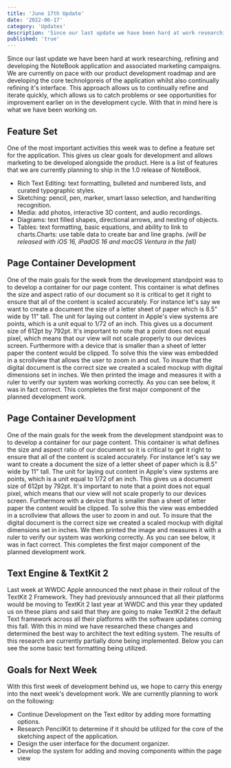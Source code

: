 ```yaml
---
title: 'June 17th Update'
date: '2022-06-17'
category: 'Updates'
description: 'Since our last update we have been hard at work researching, refining and developing the NoteBook application and associated marketing campaigns. We are currently on pace with our product development roadmap and are developing the core technolgoreis of the application whilst also continually refining it’s interface. This approach allows us to continually refine and iterate quickly, which allows us to catch problems or see opportunities for improvement earlier on in the development cycle. With that in mind here is what we have been working on.'
published: 'true'
---
```


Since our last update we have been hard at work researching, refining and developing the NoteBook application and associated marketing campaigns. We are currently on pace with our product development roadmap and are developing the core technolgoreis of the application whilst also continually refining it's interface. This approach allows us to continually refine and iterate quickly, which allows us to catch problems or see opportunities for improvement earlier on in the development cycle. With that in mind here is what we have been working on.

## Feature Set

One of the most important activities this week was to define a feature set for the application. This gives us clear goals for development and allows marketing to be developed alongside the product. Here is a list of features that we are currently planning to ship in the 1.0 release of NoteBook.

- Rich Text Editing: text formatting, bulleted and numbered lists, and curated typographic styles.
- Sketching: pencil, pen, marker, smart lasso selection, and handwriting recognition.
- Media: add photos, interactive 3D content, and audio recordings.
- Diagrams: text filled shapes, directional arrows, and nesting of objects.
- Tables: text formatting, basic equations, and ability to link to charts.Charts: use table data to create bar and line graphs. *(will be released with iOS 16, iPadOS 16 and macOS Ventura in the fall)*

## Page Container Development

One of the main goals for the week from the development standpoint was to to develop a container for our page content. This container is what defines the size and aspect ratio of our document so it is critical to get it right to ensure that all of the content is scaled accurately. For instance let's say we want to create a document the size of a letter sheet of paper which is 8.5" wide by 11" tall. The unit for laying out content in Apple's view systems are points, which is a unit equal to 1/72 of an inch. This gives us a document size of 612pt by 792pt. It's important to note that a point does not equal pixel, which means that our view will not scale properly to our devices screen. Furthermore with a device that is smaller than a sheet of letter paper the content would be clipped. To solve this the view was embedded in a scrollview that allows the user to zoom in and out. To insure that the digital document is the correct size we created a scaled mockup with digital dimensions set in inches. We then printed the image and measures it with a ruler to verify our system was working correctly. As you can see below, it was in fact correct. This completes the first major component of the planned development work.

## Page Container Development

One of the main goals for the week from the development standpoint was to to develop a container for our page content. This container is what defines the size and aspect ratio of our document so it is critical to get it right to ensure that all of the content is scaled accurately. For instance let's say we want to create a document the size of a letter sheet of paper which is 8.5" wide by 11" tall. The unit for laying out content in Apple's view systems are points, which is a unit equal to 1/72 of an inch. This gives us a document size of 612pt by 792pt. It's important to note that a point does not equal pixel, which means that our view will not scale properly to our devices screen. Furthermore with a device that is smaller than a sheet of letter paper the content would be clipped. To solve this the view was embedded in a scrollview that allows the user to zoom in and out. To insure that the digital document is the correct size we created a scaled mockup with digital dimensions set in inches. We then printed the image and measures it with a ruler to verify our system was working correctly. As you can see below, it was in fact correct. This completes the first major component of the planned development work.

## Text Engine & TextKit 2

Last week at WWDC Apple announced the next phase in their rollout of the TextKit 2 Framework. They had previously announced that all their platforms would be moving to TextKit 2 last year at WWDC and this year they updated us on these plans and said that they are going to make TextKit 2 the default Text framework across all their platforms with the software updates coming this fall. With this in mind we have researched these changes and determined the best way to architect the text editing system. The results of this research are currently partially done being implemented. Below you can see the some basic text formatting being utilized.

## Goals for Next Week

With this first week of development behind us, we hope to carry this energy into the next week's development work. We are currently planning to work on the following:
- Continue Development on the Text editor by adding more formatting options.
- Research PencilKit to determine if it should be utilized for the core of the sketching aspect of the application.
- Design the user interface for the document organizer.
- Develop the system for adding and moving components within the page view